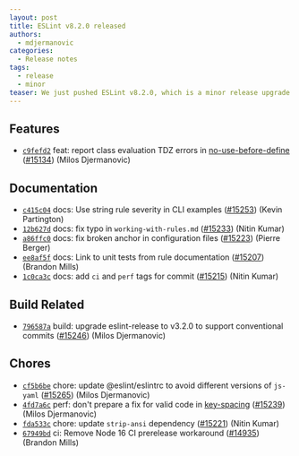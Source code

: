 ```yaml
---
layout: post
title: ESLint v8.2.0 released
authors:
  - mdjermanovic
categories:
  - Release notes
tags:
  - release
  - minor
teaser: We just pushed ESLint v8.2.0, which is a minor release upgrade of ESLint. This release adds some new features and fixes several bugs found in the previous release.
---
```









## Features


* [`c9fefd2`](https://github.com/eslint/eslint/commit/c9fefd2e40348b3e02b855597707a557dc4991d5) feat: report class evaluation TDZ errors in [no-use-before-define](/docs/rules/no-use-before-define) ([#15134](https://github.com/eslint/eslint/issues/15134)) (Milos Djermanovic)








## Documentation


* [`c415c04`](https://github.com/eslint/eslint/commit/c415c041912a3abbf106cc5713bdcf4ef42590ac) docs: Use string rule severity in CLI examples ([#15253](https://github.com/eslint/eslint/issues/15253)) (Kevin Partington)
* [`12b627d`](https://github.com/eslint/eslint/commit/12b627da401c68a5081822a49068421f1bb2465c) docs: fix typo in `working-with-rules.md` ([#15233](https://github.com/eslint/eslint/issues/15233)) (Nitin Kumar)
* [`a86ffc0`](https://github.com/eslint/eslint/commit/a86ffc076014d1de7eefc7456a8ccfb3a2318155) docs: fix broken anchor in configuration files ([#15223](https://github.com/eslint/eslint/issues/15223)) (Pierre Berger)
* [`ee8af5f`](https://github.com/eslint/eslint/commit/ee8af5fb864b510ba6b50dcfb706b8b28fdfb74e) docs: Link to unit tests from rule documentation ([#15207](https://github.com/eslint/eslint/issues/15207)) (Brandon Mills)
* [`1c0ca3c`](https://github.com/eslint/eslint/commit/1c0ca3c744dd5761d424d19c9cdcccc569dfe34c) docs: add `ci` and `perf` tags for commit ([#15215](https://github.com/eslint/eslint/issues/15215)) (Nitin Kumar)






## Build Related


* [`796587a`](https://github.com/eslint/eslint/commit/796587ad950f6804d60473c2b5998ed3ec71c59e) build: upgrade eslint-release to v3.2.0 to support conventional commits ([#15246](https://github.com/eslint/eslint/issues/15246)) (Milos Djermanovic)




## Chores


* [`cf5b6be`](https://github.com/eslint/eslint/commit/cf5b6be6f8144f5932cdf062d380f7c0f51e64bd) chore: update @eslint/eslintrc to avoid different versions of `js-yaml` ([#15265](https://github.com/eslint/eslint/issues/15265)) (Milos Djermanovic)
* [`4fd7a6c`](https://github.com/eslint/eslint/commit/4fd7a6ca7339bcbbfa6feda266dcca96684b81c6) perf: don't prepare a fix for valid code in [key-spacing](/docs/rules/key-spacing) ([#15239](https://github.com/eslint/eslint/issues/15239)) (Milos Djermanovic)
* [`fda533c`](https://github.com/eslint/eslint/commit/fda533cda4b70278acfce4e21b5b1ebe52ff7a3d) chore: update `strip-ansi` dependency ([#15221](https://github.com/eslint/eslint/issues/15221)) (Nitin Kumar)
* [`67949bd`](https://github.com/eslint/eslint/commit/67949bd9f3cbda08442d2e5946feb9a4f8b22d85) ci: Remove Node 16 CI prerelease workaround ([#14935](https://github.com/eslint/eslint/issues/14935)) (Brandon Mills)
